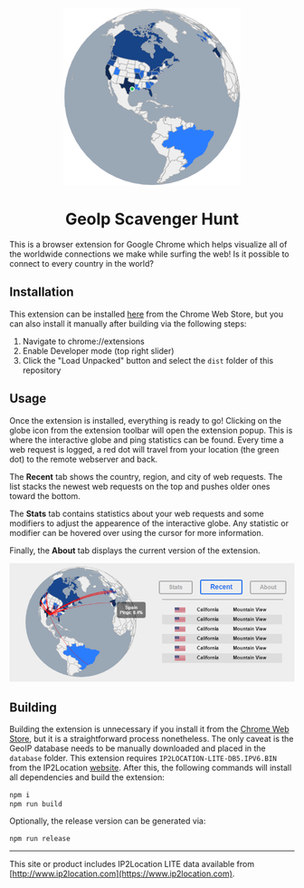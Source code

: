 <p align="center">
  <img src="/screenshots/main-alpha.png">
</p>

<h1 align="center">
  GeoIp Scavenger Hunt
</h1>

This is a browser extension for Google Chrome which helps visualize all of the worldwide connections we make while surfing the web! Is it possible to connect to every country in the world?

## Installation

This extension can be installed [here](https://chrome.google.com/webstore/detail/geoip-scavenger-hunt/mkfnhhpghjndoehnekjjjjibdjojclne) from the Chrome Web Store, but you can also install it manually after building via the following steps:
1. Navigate to chrome://extensions
2. Enable Developer mode (top right slider)
3. Click the "Load Unpacked" button and select the `dist` folder of this repository

## Usage

Once the extension is installed, everything is ready to go! Clicking on the globe icon from the extension toolbar will open the extension popup. This is where the interactive globe and ping statistics can be found. Every time a web request is logged, a red dot will travel from your location (the green dot) to the remote webserver and back.

The **Recent** tab shows the country, region, and city of web requests. The list stacks the newest web requests on the top and pushes older ones toward the bottom.

The **Stats** tab contains statistics about your web requests and some modifiers to adjust the appearence of the interactive globe. Any statistic or modifier can be hovered over using the cursor for more information.

Finally, the **About** tab displays the current version of the extension.

<p align="center">
  <img src="/screenshots/recent.png">
</p>

## Building

Building the extension is unnecessary if you install it from the [Chrome Web Store](https://chrome.google.com/webstore/detail/geoip-scavenger-hunt/mkfnhhpghjndoehnekjjjjibdjojclne), but it is a straightforward process nonetheless. The only caveat is the GeoIP database needs to be manually downloaded and placed in the `database` folder. This extension requires `IP2LOCATION-LITE-DB5.IPV6.BIN` from the IP2Location [website](https://lite.ip2location.com/).
After this, the following commands will install all dependencies and build the extension:
```
npm i
npm run build
```
Optionally, the release version can be generated via:
```
npm run release
```
------------------
This site or product includes IP2Location LITE data available from [http://www.ip2location.com](https://www.ip2location.com).
